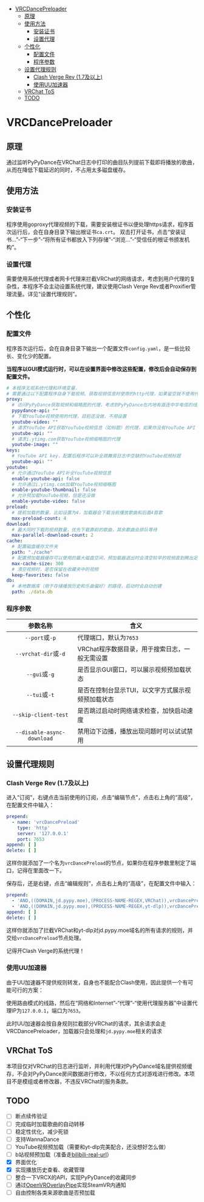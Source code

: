 <!-- TOC -->
* [VRCDancePreloader](#vrcdancepreloader)
  * [原理](#原理)
  * [使用方法](#使用方法)
    * [安装证书](#安装证书)
    * [设置代理](#设置代理)
  * [个性化](#个性化)
    * [配置文件](#配置文件)
    * [程序参数](#程序参数)
  * [设置代理规则](#设置代理规则)
    * [Clash Verge Rev (1.7及以上)](#clash-verge-rev-17及以上)
    * [使用UU加速器](#使用uu加速器)
  * [VRChat ToS](#vrchat-tos)
  * [TODO](#todo)
<!-- TOC -->

# VRCDancePreloader

## 原理

通过监听PyPyDance在VRChat日志中打印的曲目队列提前下载即将播放的歌曲，从而在降低下载延迟的同时，不占用太多磁盘缓存。

## 使用方法

### 安装证书

程序使用goproxy代理视频的下载，需要安装根证书以便处理https请求，程序首次运行后，会在自身目录下输出根证书`ca.crt`。
双击打开证书，点击“安装证书…”-“下一步”-“将所有证书都放入下列存储”-“浏览…”-“受信任的根证书颁发机构”。

### 设置代理

需要使用系统代理或者网卡代理来拦截VRChat的网络请求，考虑到用户代理的复杂性，本程序不会主动设置系统代理，建议使用Clash Verge
Rev或者Proxifier管理流量。详见“设置代理规则”。

## 个性化

### 配置文件

程序首次运行后，会在自身目录下输出一个配置文件`config.yaml`，是一些比较长、变化少的配置。

**当程序以GUI模式运行时，可以在设置界面中修改这些配置，修改后会自动保存到配置文件。**

```yaml
# 本程序无视系统代理和环境变量，
# 需要通过以下配置程序自身下载视频、获取视频信息时使用的http代理，如果留空就不使用代理
proxy:
  # 访问PyPyDance获取视频和缩略图的代理，考虑到PyPyDance在内地有直连中华电信的线路，所以一般不需要配置代理
  pypydance-api: ""
  # 下载YouTube视频使用的代理，目前还没做，不用设置
  youtube-video: ""
  # 请求YouTube API获取YouTube视频信息（如标题）的代理，如果你没有YouTube API key，就不用设置
  youtube-api: ""
  # 请求i.ytimg.com获取YouTube视频缩略图的代理
  youtube-image: ""
keys:
  # YouTube API key，配置后程序可以补全跳舞房日志中空缺的YouTube视频标题
  youtube-api: ""
youtube:
  # 允许通过YouTube API补全YouTube视频信息
  enable-youtube-api: false
  # 允许通过i.ytimg.com加载YouTube视频缩略图
  enable-youtube-thumbnail: false
  # 允许预加载YouTube视频，但是还没做
  enable-youtube-video: false
preload:
  # 提前加载的数量，比如设置为4，加载器会下载当前播放歌曲和后面4首歌
  max-preload-count: 4
download:
  # 最大同时下载的视频数量，优先下载靠前的歌曲，其余歌曲会排队等待
  max-parallel-download-count: 2
cache:
  # 配置磁盘缓存文件夹
  path: "./cache"
  # 配置预加载器缓存可以使用的最大磁盘空间，预加载器退出时会清空较早的视频直到腾出足够的空间
  max-cache-size: 300
  # 清空视频时，是否保留在收藏夹中的视频
  keep-favorites: false
db:
  # 本地数据库（用于存储播放历史和乐曲偏好）的路径，启动时会自动创建
  path: ./data.db
```

### 程序参数

|            参数名称            | 含义                         |
|:--------------------------:|----------------------------|
|       `--port`或`-p`        | 代理端口，默认为`7653`             |
|    `--vrchat-dir`或`-d`     | VRChat程序数据目录，用于搜索日志，一般无需设置 |
|        `--gui`或`-g`        | 是否显示GUI窗口，可以展示视频预加载状态      |
|        `--tui`或`-t`        | 是否在控制台显示TUI，以文字方式展示视频预加载状态 |
|    `--skip-client-test`    | 是否跳过启动时网络请求检查，加快启动速度       |
| `--disable-async-download` | 禁用边下边播，播放出现问题时可以试试禁用       |

## 设置代理规则

### Clash Verge Rev (1.7及以上)

进入“订阅”，右键点击当前使用的订阅，点击“编辑节点”，点击右上角的“高级”，在配置文件中输入：

```yaml
prepend:
  - name: 'vrcDancePreload'
    type: 'http'
    server: '127.0.0.1'
    port: 7653
append: [ ]
delete: [ ]
```

这样你就添加了一个名为`vrcDancePreload`的节点，如果你在程序参数里制定了端口，记得在里面改一下。

保存后，还是右键，点击“编辑规则”，点击右上角的“高级”，在配置文件中输入：

```yaml
prepend:
  - 'AND,((DOMAIN,jd.pypy.moe),(PROCESS-NAME-REGEX,VRChat)),vrcDancePreload'
  - 'AND,((DOMAIN,jd.pypy.moe),(PROCESS-NAME-REGEX,yt-dlp)),vrcDancePreload'
append: [ ]
delete: [ ]
```

这样你就添加了拦截VRChat和yt-dlp对jd.pypy.moe域名的所有请求的规则，并交给`vrcDancePreload`节点处理。

记得开Clash Verge的系统代理！

### 使用UU加速器

由于UU加速器不提供规则转发，自身也不能配合Clash使用，因此提供一个有可能可行的方案：

使用路由模式的线路，然后在“网络和Internet”-“代理”-“使用代理服务器”中设置代理IP为`127.0.0.1`，端口为`7653`。

此时UU加速器会按自身规则拦截部分VRChat的请求，其余请求会走VRCDancePreloader，加载器只会处理和`jd.pypy.moe`相关的请求

## VRChat ToS

本项目仅对VRChat的日志进行监听，并利用代理对PyPyDance域名提供视频缓存，不会对PyPyDance房间数据进行修改，不以任何方式对游戏进行修改。本项目不是模组或者修改器，不违反VRChat的服务条款。

## TODO

- [ ] 断点续传验证
- [ ] 完成临时加载歌曲的自动转移
- [ ] 稳定性优化，减少死锁
- [ ] 支持WannaDance
- [ ] YouTube视频预加载（需要和yt-dlp完美配合，还没想好怎么做）
- [ ] b站视频预加载（准备走[bilibili-real-url](https://github.com/gizmo-ds/bilibili-real-url)）
- [x] 界面优化
- [x] 实现播放历史查看、收藏管理
- [ ] 整合一下VRCX的API，实现PyPyDance的收藏同步
- [ ] 通过[OpenVROverlayPipe](https://github.com/BOLL7708/OpenVROverlayPipe)实现SteamVR内通知
- [ ] 自由控制各类来源歌曲是否预加载
